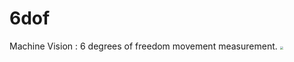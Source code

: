 # 6dof
Machine Vision : 6 degrees of freedom movement measurement.
<img src="https://github.com/YuxLiu/6dof/blob/master/assets/Picture1.png" style="zoom:30%"/>
